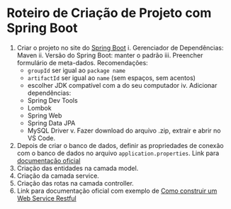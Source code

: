 # Roteiro de Criação de Projeto com Spring Boot

1. Criar o projeto no site do [Spring Boot](https://start.spring.io/)
  i. Gerenciador de Dependências: Maven
  ii. Versão do Spring Boot: manter o padrão
  iii. Preencher formulário de meta-dados. Recomendações:
    * `groupId` ser igual ao `package name`
    * `artifactId` ser igual ao `name` (sem espaços, sem acentos)
    * escolher JDK compatível com a do seu computador
  iv. Adicionar dependências:
    * Spring Dev Tools
    * Lombok
    * Spring Web
    * Spring Data JPA
    * MySQL Driver
  v. Fazer download do arquivo .zip, extrair e abrir no VS Code.
2. Depois de criar o banco de dados, definir as propriedades de conexão com o banco de dados no arquivo `application.properties`. Link para [documentação oficial](https://spring.io/guides/gs/accessing-data-mysql/)
3. Criação das entidades na camada model.
4. Criação da camada service.
5. Criação das rotas na camada controller.
6. Link para documentação oficial com exemplo de [Como construir um Web Service Restful](https://spring.io/guides/gs/rest-service/)
